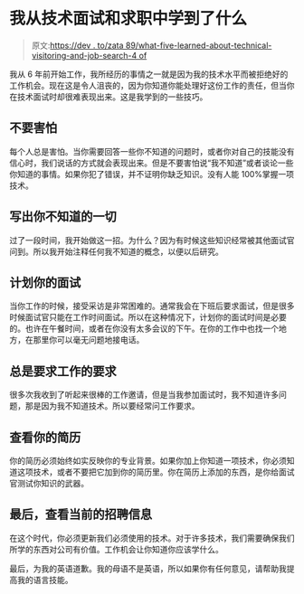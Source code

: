 # 我从技术面试和求职中学到了什么

> 原文:[https://dev . to/zata 89/what-five-learned-about-technical-visitoring-and-job-search-4 of](https://dev.to/zata89/what-ive-learned-about-technical-interviews-and-job-search-4oof)

我从 6 年前开始工作，我所经历的事情之一就是因为我的技术水平而被拒绝好的工作机会。现在这是令人沮丧的，因为你知道你能处理好这份工作的责任，但当你在技术面试时却很难表现出来。这是我学到的一些技巧。

## [](#dont-be-afraid)不要害怕

每个人总是害怕。当你需要回答一些你不知道的问题时，或者你对自己的技能没有信心时，我们说话的方式就会表现出来。但是不要害怕说“我不知道”或者谈论一些你知道的事情。如果你犯了错误，并不证明你缺乏知识。没有人能 100%掌握一项技术。

## [](#write-everything-you-dont-know)写出你不知道的一切

过了一段时间，我开始做这一招。为什么？因为有时候这些知识经常被其他面试官问到。所以我开始注释任何我不知道的概念，以便以后研究。

## [](#plan-your-interview)计划你的面试

当你工作的时候，接受采访是非常困难的。通常我会在下班后要求面试，但是很多时候面试官只能在工作时间面试。所以在这种情况下，计划你的面试时间是必要的。也许在午餐时间，或者在你没有太多会议的下午。在你的工作中也找一个地方，在那里你可以毫无问题地接电话。

## [](#always-request-the-requirements-of-the-job)总是要求工作的要求

很多次我收到了听起来很棒的工作邀请，但是当我参加面试时，我不知道许多问题，那是因为我不知道技术。所以要经常问工作要求。

## [](#check-your-resume)查看你的简历

你的简历必须始终如实反映你的专业背景。如果你加上你知道一项技术，你必须知道这项技术，或者不要把它加到你的简历里。你在简历上添加的东西，是你给面试官测试你知识的武器。

## [](#and-finally-see-the-current-job-offers)最后，查看当前的招聘信息

在这个时代，你必须更新我们必须使用的技术。对于许多技术，我们需要确保我们所学的东西对公司有价值。工作机会让你知道你应该学什么。

最后，为我的英语道歉。我的母语不是英语，所以如果你有任何意见，请帮助我提高我的语言技能。